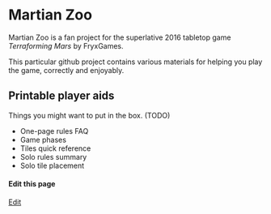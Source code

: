 # Martian Zoo

Martian Zoo is a fan project for the superlative 2016 tabletop game _Terraforming Mars_ by FryxGames.

This particular github project contains various materials for helping you play the game, correctly and enjoyably.

## Printable player aids

Things you might want to put in the box. (TODO)

* One-page rules FAQ
* Game phases
* Tiles quick reference
* Solo rules summary
* Solo tile placement

#### Edit this page

[Edit](https://github.com/MartianZoo/player-aids/edit/gh-pages/index.md)
